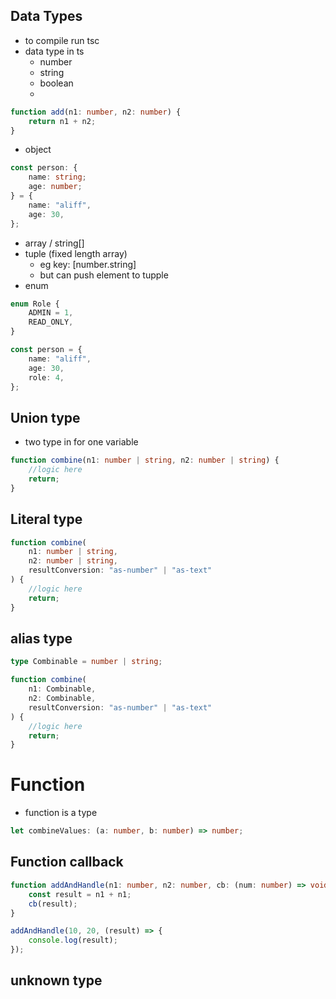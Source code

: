 ## Data Types

- to compile run tsc
- data type in ts
  - number
  - string
  - boolean
  -

```ts
function add(n1: number, n2: number) {
	return n1 + n2;
}
```

- object

```ts
const person: {
	name: string;
	age: number;
} = {
	name: "aliff",
	age: 30,
};
```

- array / string[]
- tuple (fixed length array)
  - eg key: [number.string]
  - but can push element to tupple
- enum

```ts
enum Role {
	ADMIN = 1,
	READ_ONLY,
}

const person = {
	name: "aliff",
	age: 30,
	role: 4,
};
```

## Union type

- two type in for one variable

```ts
function combine(n1: number | string, n2: number | string) {
	//logic here
	return;
}
```

## Literal type

```ts
function combine(
	n1: number | string,
	n2: number | string,
	resultConversion: "as-number" | "as-text"
) {
	//logic here
	return;
}
```

## alias type

```ts
type Combinable = number | string;

function combine(
	n1: Combinable,
	n2: Combinable,
	resultConversion: "as-number" | "as-text"
) {
	//logic here
	return;
}
```

# Function

- function is a type

```ts
let combineValues: (a: number, b: number) => number;
```

## Function callback

```ts
function addAndHandle(n1: number, n2: number, cb: (num: number) => void) {
	const result = n1 + n1;
	cb(result);
}

addAndHandle(10, 20, (result) => {
	console.log(result);
});
```

## unknown type
